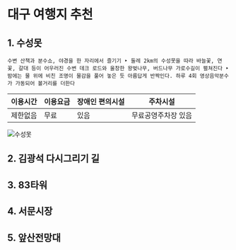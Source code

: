 # 대구 여행지 추천

## 1. 수성못

```수변 산책과 분수쇼, 야경을 한 자리에서 즐기기 ‣ 둘레 2km의 수성못을 따라 바늘꽃, 연꽃, 갈대 등이 어우러진 수변 데크 로드와 울창한 왕벚나무, 버드나무 가로수길이 펼쳐진다 ‣ 밤에는 물 위에 비친 조명이 물감을 풀어 놓은 듯 아름답게 반짝인다. 하루 4회 영상음악분수가 가동되어 볼거리를 더한다```

|이용시간|이용요금|장애인 편의시설|주차시설|
|-------|-------|-----------------|------|
|제한없음|무료|있음|무료공영주차장 있음|

![수성못](<https://tour.daegu.go.kr/icms/tour/file/getImage.do;jsessionid=C4F1628CA664D153D55AAE71F1A14C21.tomcat_1?atchFileId=FILE_KOATTR_120%20%20%20%20%20&fileSn=3502>)

## 2. 김광석 다시그리기 길

## 3. 83타워

## 4. 서문시장

## 5. 앞산전망대
